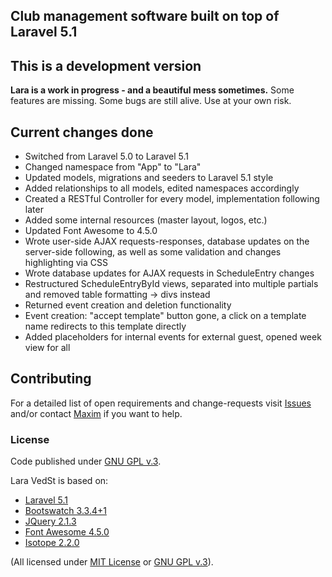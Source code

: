 ## Club management software built on top of Laravel 5.1

## This is a development version
**Lara is a work in progress - and a beautiful mess sometimes.**
Some features are missing. 
Some bugs are still alive.
Use at your own risk.

## Current changes done
* Switched from Laravel 5.0 to Laravel 5.1
* Changed namespace from "App" to "Lara"
* Updated models, migrations and seeders to Laravel 5.1 style
* Added relationships to all models, edited namespaces accordingly
* Created a RESTful Controller for every model, implementation following later
* Added some internal resources (master layout, logos, etc.)
* Updated Font Awesome to 4.5.0
* Wrote user-side AJAX requests-responses, database updates on the server-side following, as well as some validation and changes highlighting via CSS
* Wrote database updates for AJAX requests in ScheduleEntry changes
* Restructured ScheduleEntryById views, separated into multiple partials and removed table formatting -> divs instead
* Returned event creation and deletion functionality
* Event creation: "accept template" button gone, a click on a template name redirects to this template directly
* Added placeholders for internal events for external guest, opened week view for all


## Contributing
For a detailed list of open requirements and change-requests visit [Issues](https://github.com/4D44H/lara-vedst/issues) and/or contact [Maxim](https://github.com/4D44H) if you want to help.
 

### License
Code published under [GNU GPL v.3](https://github.com/4D44H/lara-vedst/blob/master/LICENSE).

Lara VedSt is based on: 
- [Laravel 5.1](http://laravel.com)
- [Bootswatch 3.3.4+1](http://bootswatch.com)
- [JQuery 2.1.3](http://jquery.com)
- [Font Awesome 4.5.0](http://fortawesome.github.io/Font-Awesome) 
- [Isotope 2.2.0](http://isotope.metafizzy.co/)

(All licensed under [MIT License](http://opensource.org/licenses/MIT) or [GNU GPL v.3](http://opensource.org/licenses/GPL-3.0)).
